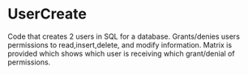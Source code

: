 # UserCreate
Code that creates 2 users in SQL for a database. Grants/denies users permissions to read,insert,delete, and modify information. Matrix is provided which shows which user is receiving which grant/denial of permissions.
